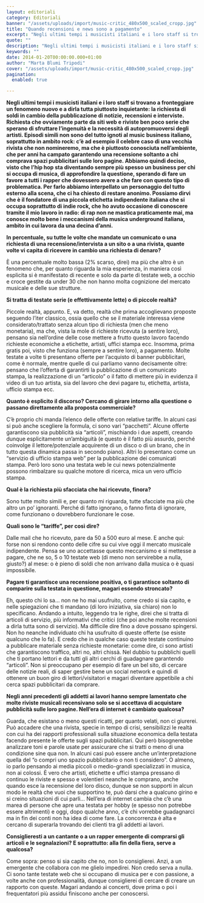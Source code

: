 ```yaml
---
layout: editoriali
category: Editoriali
banner: "/assets/uploads/import/music-critic_480x500_scaled_cropp.jpg"
title: "Quando recensioni e news sono a pagamento"
excerpt: "Negli ultimi tempi i musicisti italiani e i loro staff si trovano a fronteggiare un fenomeno nuovo e a dirla tutta piuttosto inquietante: la richiesta di soldi in cambio della pubblicazione di notizie, recensioni e interviste. Richiesta che ovviamente parte da siti web e riviste ben poco serie che sperano di sfruttare l’ingenuità e la [&hellip"
quote: ""
description: "Negli ultimi tempi i musicisti italiani e i loro staff si trovano a fronteggiare un fenomeno nuovo e a dirla tutta piuttosto inquietante: la richiesta di soldi in cambio della pubblicazione di notizie, recensioni e interviste. Richiesta che ovviamente parte da siti web e riviste ben poco serie che sperano di sfruttare l’ingenuità e la [&hellip"
keywords: ""
date: 2014-01-20T00:00:00.000+01:00
author: "Marta Blumi Tripodi"
cover: "/assets/uploads/import/music-critic_480x500_scaled_cropp.jpg"
pagination:
  enabled: true

---
```


[](https://hotmc.com/quando-recensioni-e-news-sono-a-pagamento/music-critic%5F480x500%5Fscaled%5Fcropp/)

**Negli ultimi tempi i musicisti italiani e i loro staff si trovano a fronteggiare un fenomeno nuovo e a dirla tutta piuttosto inquietante: la richiesta di soldi in cambio della pubblicazione di notizie, recensioni e interviste. Richiesta che ovviamente parte da siti web e riviste ben poco serie che sperano di sfruttare l’ingenuità e la necessità di autopromuoversi degli artisti. Episodi simili non sono del tutto ignoti al music business italiano, soprattutto in ambito rock: c’è ad esempio il celebre caso di una vecchia rivista che non nomineremo, ma che è piuttosto conosciuta nell’ambiente, che per anni ha campato garantendo una recensione soltanto a chi comprava spazi pubblicitari sulle loro pagine. Abbiamo quindi deciso, visto che l’hip hop sta diventando sempre più spesso un business per chi si occupa di musica, di approfondire la questione, sperando di fare un favore a tutti i rapper che dovessero avere a che fare con questo tipo di problematica. Per farlo abbiamo interpellato un personaggio del tutto esterno alla scena, che ci ha chiesto di restare anonimo. Possiamo dirvi che è il fondatore di una piccola etichetta indipendente italiana che si occupa soprattutto di indie rock, che ho avuto occasione di conoscere tramite il mio lavoro in radio: di rap non ne mastica praticamente mai, ma conosce molto bene i meccanismi della musica underground italiana, ambito in cui lavora da una decina d’anni.** 

**In percentuale, su tutte le volte che mandate un comunicato o una richiesta di una recensione/intervista a un sito o a una rivista, quante volte vi capita di ricevere in cambio una richiesta di denaro?**

È una percentuale molto bassa (2% scarso, direi) ma più che altro è un fenomeno che, per quanto riguarda la mia esperienza, in maniera così esplicita si è manifestato di recente e solo da parte di testate web, a occhio e croce gestite da under 30 che non hanno molta cognizione del mercato musicale e delle sue strutture.

**Si tratta di testate serie (e effettivamente lette) o di piccole realtà?**

Piccole realtà, appunto. E, va detto, realtà che prima accoglievano proposte seguendo l’iter classico, ossia quello che se il materiale interessa viene considerato/trattato senza alcun tipo di richiesta (men che meno monetaria), ma che, vista la mole di richieste ricevuta (a sentire loro), pensano sia nell’ordine delle cose mettere a frutto questo lavoro facendo richieste economiche a etichette, artisti, uffici stampa ecc. Insomma, prima gratis poi, visto che funziona (sempre a sentire loro), a pagamento. Molte testate a volte ti presentano offerte per l’acquisto di banner pubblicitari, come è normale, mentre quelle di cui parliamo vanno decisamente oltre: pensano che l’offerta di garantirti la pubblicazione di un comunicato stampa, la realizzazione di un “articolo” o il fatto di mettere più in evidenza il video di un tuo artista, sia del lavoro che devi pagare tu, etichetta, artista, ufficio stampa ecc.

 **Quanto è esplicito il discorso? Cercano di girare intorno alla questione o passano direttamente alla proposta commerciale?**

C’è proprio chi manda l’elenco delle offerte con relative tariffe. In alcuni casi si può anche scegliere la formula, ci sono vari “pacchetti”. Alcune offerte garantiscono sia pubblicità sia “articoli”, mischiando i due aspetti, creando dunque esplicitamente un’ambiguità (e questo è il fatto più assurdo, perché coinvolge il lettore/potenziale acquirente di un disco o di un brano, che in tutto questa dinamica passa in secondo piano). Altri lo presentano come un “servizio di ufficio stampa web” per la pubblicazione dei comunicati stampa. Però loro sono una testata web le cui news potenzialmente possono rimbalzare su qualche motore di ricerca, mica un vero ufficio stampa.

**Qual è la richiesta più sfacciata che hai ricevuto, finora?**

Sono tutte molto simili e, per quanto mi riguarda, tutte sfacciate ma più che altro un po’ ignoranti. Perché di fatto ignorano, o fanno finta di ignorare, come funzionano o dovrebbero funzionare le cose.

**Quali sono le “tariffe”, per così dire?**

Dalle mail che ho ricevuto, pare da 50 a 500 euro al mese. E anche qui: forse non si rendono conto delle cifre su cui vive oggi il mercato musicale indipendente. Pensa se uno accettasse questo meccanismo e si mettesse a pagare, che ne so, 5 o 10 testate web (di meno non servirebbe a nulla, giusto?) al mese: o è pieno di soldi che non arrivano dalla musica o è quasi impossibile.

**Pagare ti garantisce una recensione positiva, o ti garantisce soltanto di comparire sulla testata in questione, magari essendo stroncato?**

Eh, questo chi lo sa… non ne ho mai usufruito, come credo si sia capito, e nelle spiegazioni che ti mandano (di loro iniziativa, sia chiaro) non lo specificano. Andando a intuito, leggendo tra le righe, direi che si tratta di articoli di servizio, più informativi che critici (che poi anche molte recensioni a dirla tutta sono di servizio). Ma difficile dire fino a dove possano spingersi. Non ho neanche individuato chi ha usufruito di queste offerte (se esiste qualcuno che lo fa). E credo che in qualche caso queste testate continuino a pubblicare materiale senza richieste monetarie: come dire, ci sono artisti che garantiscono traffico, altri no, altri chissà. Nel dubbio tu pubblichi quelli che ti portano lettori e da tutti gli altri cerchi di guadagnare garantendo “articoli”. Non si preoccupano per esempio di fare un bel sito, di cercare delle notizie reali, di saper gestire bene un social network e quindi di ottenere un buon giro di lettori/visitatori e magari diventare appetibile a chi cerca spazi pubblicitari da comprare.

**Negli anni precedenti gli addetti ai lavori hanno sempre lamentato che molte riviste musicali recensivano solo se si accettava di acquistare pubblicità sulle loro pagine. Nell’era di internet è cambiato qualcosa?**

Guarda, che esistano o meno questi ricatti, per quanto velati, non ci giurerei. Può accadere che una rivista, specie in tempo di crisi, sensibilizzi le realtà con cui ha dei rapporti professionali sulla situazione economica della testata facendo presente le offerte sugli spazi pubblicitari. Qui però bisognerebbe analizzare toni e parole usate per assicurare che si tratti o meno di una condizione sine qua non. In alcuni casi può essere anche un’interpretazione quella del “o compri uno spazio pubblicitario o non ti considero”. O almeno, io parlo pensando ai media piccoli o medio-grandi specializzati in musica, non ai colossi. È vero che artisti, etichette e uffici stampa pressano di continuo le riviste e spesso e volentieri neanche le comprano, anche quando esce la recensione del loro disco, dunque se non supporti in alcun modo le realtà che vuoi che supportino te, può darsi che a qualcuno girino e si creino situazioni di cui parli… Nell’era di internet cambia che c’è una marea di persone che apre una testata per hobby (e spesso non potrebbe essere altrimenti) e oggi, dopo qualche anno, c’è chi vorrebbe guadagnarci ma in fin dei conti non ha idea di come fare. La concorrenza è alta e cercano di superarla trovando dei clienti tra gli addetti ai lavori.

**Consiglieresti a un cantante o a un rapper emergente di comprarsi gli articoli e le segnalazioni? E soprattutto: alla fin della fiera, serve a qualcosa?**

Come sopra: penso si sia capito che no, non lo consiglierei. Anzi, a un emergente che collabora con me glielo impedirei. Non credo serva a nulla. Ci sono tante testate web che si occupano di musica per e con passione, a volte anche con professionalità, dunque consiglierei di cercare di creare un rapporto con queste. Magari andando ai concerti, dove prima o poi i frequentatori più assidui finiscono anche per conoscersi.